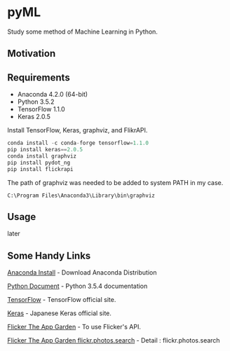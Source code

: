 pyML
===============
Study some method of Machine Learning in Python.

Motivation
------------------


Requirements
------------------

- Anaconda 4.2.0 (64-bit)
- Python 3.5.2
- TensorFlow 1.1.0
- Keras 2.0.5


Install TensorFlow, Keras, graphviz, and FlikrAPI.
```python
conda install -c conda-forge tensorflow=1.1.0
pip install keras==2.0.5
conda install graphviz
pip install pydot_ng
pip install flickrapi
```
The path of graphviz was needed to be added to system PATH in my case.
```PATH
C:\Program Files\Anaconda3\Library\bin\graphviz
```

Usage
------------------
later



Some Handy Links
------------------

[Anaconda Install](https://www.anaconda.com/download/) - Download Anaconda Distribution

[Python Document](https://docs.python.org/3.5/) - Python 3.5.4 documentation

[TensorFlow](https://www.tensorflow.org/) - TensorFlow official site.

[Keras](https://keras.io/ja/) - Japanese Keras official site.

[Flicker The App Garden](https://www.flickr.com/services/api/) - To use Flicker's API.

[Flicker The App Garden flickr.photos.search](https://www.flickr.com/services/api/flickr.photos.search.html) - Detail : flickr.photos.search

